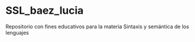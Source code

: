 # SSL_baez_lucia
Repositorio con fines educativos para la materia Sintaxis y semántica de los lenguajes

